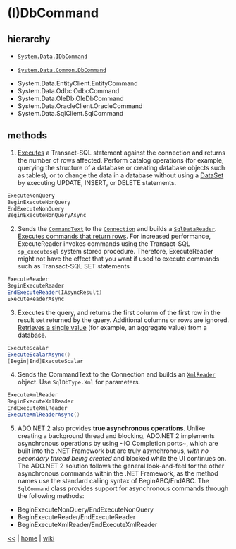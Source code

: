 # (I)DbCommand

## hierarchy
* [`System.Data.IDbCommand`](https://msdn.microsoft.com/en-us/library/system.data.idbcommand(v=vs.110).aspx)
+ [`System.Data.Common.DbCommand`](https://msdn.microsoft.com/en-us/library/system.data.common.dbcommand(v=vs.110).aspx)
 - System.Data.EntityClient.EntityCommand
 - System.Data.Odbc.OdbcCommand
 - System.Data.OleDb.OleDbCommand
 - System.Data.OracleClient.OracleCommand
 - System.Data.SqlClient.SqlCommand
 
## methods

1. [Executes](https://msdn.microsoft.com/en-us/library/system.data.sqlclient.sqlcommand.executenonquery(v=vs.110).aspx) 
a Transact-SQL statement against the connection and returns the number of rows affected. 
Perform catalog operations (for example, querying the structure of a database or creating database objects such as tables), 
or to change the data in a database without using a [DataSet](https://msdn.microsoft.com/en-us/library/system.data.dataset%28v=vs.110%29.aspx) 
by executing UPDATE, INSERT, or DELETE statements. 
```cs
ExecuteNonQuery 
BeginExecuteNonQuery 
EndExecuteNonQuery 
BeginExecuteNonQueryAsync
```

2. Sends the [`CommandText`](https://msdn.microsoft.com/en-us/library/system.data.sqlclient.sqlcommand.commandtext%28v=vs.110%29.aspx) 
to the [`Connection`](https://msdn.microsoft.com/en-us/library/system.data.sqlclient.sqlcommand.connection%28v=vs.110%29.aspx) 
and builds a [`SqlDataReader`](https://msdn.microsoft.com/en-us/library/system.data.sqlclient.sqldatareader%28v=vs.110%29.aspx).  
[Executes commands that return rows](https://msdn.microsoft.com/en-us/library/system.data.sqlclient.sqlcommand(v=vs.110).aspx). 
For increased performance, ExecuteReader invokes commands using the Transact-SQL `sp_executesql` system stored procedure. 
Therefore, ExecuteReader might not have the effect that you want if used to execute commands such as Transact-SQL SET statements 
```cs
ExecuteReader 
BeginExecuteReader 
EndExecuteReader(IAsyncResult) 
ExecuteReaderAsync
```

3. Executes the query, and returns the first column of the first row in the result set returned by the query. 
Additional columns or rows are ignored.
[Retrieves a single value](https://msdn.microsoft.com/en-us/library/system.data.sqlclient.sqlcommand(v=vs.110).aspx) 
(for example, an aggregate value) from a database.
```cs
ExecuteScalar 
ExecuteScalarAsync() 
[Begin|End]ExecuteScalar 
```

4. Sends the CommandText to the Connection and builds an [`XmlReader`](https://msdn.microsoft.com/en-us/library/system.xml.xmlreader%28v=vs.110%29.aspx) object.
Use `SqlDbType.Xml` for parameters.
```cs
ExecuteXmlReader  
BeginExecuteXmlReader  
EndExecuteXmlReader  
ExecuteXmlReaderAsync()
```
5. ADO.NET 2 also provides **true asynchronous operations**. 
Unlike creating a background thread and blocking, ADO.NET 2 implements asynchronous operations by using ~IO Completion ports~, 
which are built into the .NET Framework but are truly asynchronous, _with no secondary thread being created_ and blocked while the UI continues on. 
The ADO.NET 2 solution follows the general look-and-feel for the other asynchronous commands within the .NET Framework, 
as the method names use the standard calling syntax of BeginABC/EndABC. 
The `SqlCommand` class provides support for asynchronous commands through the following methods: 
- BeginExecuteNonQuery/EndExecuteNonQuery 
- BeginExecuteReader/EndExecuteReader 
- BeginExecuteXmlReader/EndExecuteXmlReader 
 
[<<](../SQL.md)
|
[home](../README.md)
|
[wiki](https://github.com/illegitimis/Tutorial/wiki) 